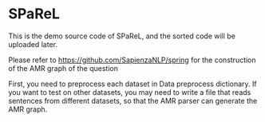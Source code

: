 # SPaReL
This is the demo source code of SPaReL, and the sorted code will be uploaded later.

Please refer to https://github.com/SapienzaNLP/spring for the construction of the AMR graph of the question

First, you need to preprocess each dataset in Data preprocess dictionary. If you want to test on other datasets, you may need to write a file that reads sentences from different datasets, so that the AMR parser can generate the AMR graph.
